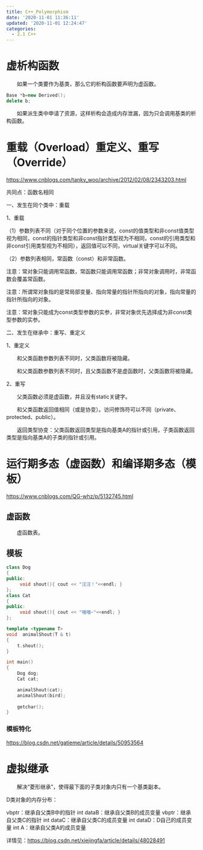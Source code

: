```yaml
---
title: C++_Polymorphism
date: '2020-11-01 11:36:11'
updated: '2020-11-01 12:24:47'
categories:
  - 2.1 C++
---
```

# 虚析构函数

　　如果一个类要作为基类，那么它的析构函数要声明为虚函数。

```cpp
Base *b=new Derived();
delete b;
```

　　如果派生类中申请了资源，这样析构会造成内存泄漏，因为只会调用基类的析构函数。

# 重载（Overload）重定义、重写（Override）

<https://www.cnblogs.com/tanky_woo/archive/2012/02/08/2343203.html>

共同点：函数名相同

一、发生在同个类中：重载

1、重载

（1）参数列表不同（对于同个位置的参数来说，const的值类型和非const值类型视为相同，const的指针类型和非const指针类型视为不相同，const的引用类型和非const引用类型视为不相同），返回值可以不同，virtual关键字可以不同。

（2）参数列表相同，常函数（const）和非常函数。

注意：常对象只能调用常函数，常函数只能调用常函数；非常对象调用时，非常函数会覆盖常函数。

注意：所谓常对象指的是常局部变量、指向常量的指针所指向的对象，指向常量的指针所指向的对象。

注意：常对象只能成为const类型参数的实参，非常对象优先选择成为非const类型参数的实参。

二、发生在继承中：重写、重定义

1、重定义

　　和父类函数参数列表不同时，父类函数将被隐藏。

　　和父类函数参数列表不同时，且父类函数不是虚函数时，父类函数将被隐藏。

2、重写

　　父类函数必须是虚函数，并且没有static关键字。

　　和父类函数返回值相同（或是协变）。访问修饰符可以不同（private、protected、public）。

　　返回类型协变：父类函数返回类型是指向基类A的指针或引用，子类函数返回类型是指向基类A的子类的指针或引用。

# 运行期多态（虚函数）和编译期多态（模板）

<https://www.cnblogs.com/QG-whz/p/5132745.html>

## 虚函数

　　虚函数表。

## 模板

```cpp
class Dog
{
public:
     void shout(){ cout << "汪汪！"<<endl; }
};
class Cat
{
public:
     void shout(){ cout << "喵喵~"<<endl; }
};

template <typename T>
void  animalShout(T & t)
{
    t.shout();
}

int main()
{
    Dog dog;
    Cat cat;

    animalShout(cat);
    animalShout(bird);
 
    getchar();
}
```

### 模板特化

<https://blog.csdn.net/gatieme/article/details/50953564>

# 虚拟继承

　　解决“菱形继承”，使得最下面的子类对象内只有一个基类副本。

D类对象的内存分布：

vbptr：继承自父类B中的指针
int dataB：继承自父类B的成员变量
vbptr：继承自父类C的指针
int dataC：继承自父类C的成员变量
int dataD：D自己的成员变量
int A：继承自父类A的成员变量

详情见：<https://blog.csdn.net/xiejingfa/article/details/48028491>
